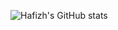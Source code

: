 ![Hafizh's GitHub stats](https://github-readme-stats.vercel.app/api?username=hafizhfr&show_icons=true&count_private=true&theme=tokyonight)

<!--
**hafizhfr/hafizhfr** is a ✨ _special_ ✨ repository because its `README.md` (this file) appears on your GitHub profile.

Here are some ideas to get you started:

- 🔭 I’m currently working on ...
- 🌱 I’m currently learning ...
- 👯 I’m looking to collaborate on ...
- 🤔 I’m looking for help with ...
- 💬 Ask me about ...
- 📫 How to reach me: ...
- 😄 Pronouns: ...
- ⚡ Fun fact: ...
-->

